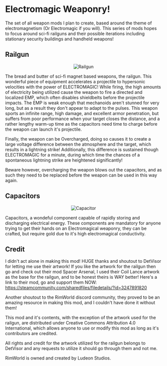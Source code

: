 # Electromagic Weaponry!
The set of all weapon mods I plan to create, based around the theme of electromagnetism (Or Electromagic if you will). This series of mods hopes to focus around sci-fi railguns and their possible iterations including stationary security buildings and handheld weapons!
## Railgun

<p align="center">
  <img src="https://github.com/Negitive545/Electromagic-Weaponry---Railgun/assets/53758767/9e738cc3-cb47-438c-a126-6cad4ffe6ab2", alt="Railgun">
</p>


The bread and butter of sci-fi magnet based weapons, the railgun. This wonderful piece of equipment accelerates a projectile to hypersonic velocities with the power of ELECTROMAGIC! While firing, the high amounts of electricity being utilized cause the weapon to fire a directed and localized EMP, which often disables shieldbelts before the projectile impacts. The EMP is weak enough that mechanoids aren't stunned for very long, but as a result they don't appear to adapt to the pulses.
This weapon sports an infinite range, high damage, and excellent armor penetration, but suffers from poor performance when your target closes the distance, and a rather lengthy warm-up time as the capacitors need time to charge before the weapon can launch it's projectile.

Finally, the weapon can be Overcharged, doing so causes it to create a large voltage difference between the atmosphere and the target, which results in a lightning strike! Additionally, this difference is sustained though ELECTROMAGIC for a minute, during which time the chances of a spontaneous lightning strike are heightened significantly!

Beware however, overcharging the weapon blows out the capacitors, and as such they need to be replaced before the weapon can be used in this way again.
## Capacitors

<p align="center">
  <img src="https://github.com/Negitive545/Electromagic-Weaponry---Railgun/assets/53758767/590637de-c491-4897-9923-d752f43c1a77", alt="Capacitor">
</p>


Capacitors, a wondeful component capable of rapidly storing and discharging electrical energy. These components are mandatory for anyone trying to get their hands on an Electromagical weaponry, they can be crafted, but require gold due to it's high electromagical conductivity.
## Credit
I didn't act alone in making this mod! HUGE thanks and shoutout to DetVisor for letting me use their artwork! If you like the artwork for the railgun then go and check out their mod Spacer Arsenal, I used their Coil Lance artwork as the base for the railgun, and to be honest theirs is WAY better! Here's a link to their mod, go and support them NOW: https://steamcommunity.com/sharedfiles/filedetails/?id=3247891820

Another shoutout to the RimWorld discord community, they proved to be an amazing resource in making this mod, and I couldn't have done it without them!

This mod and it's contents, with the exception of the artwork used for the railgun, are distributed under Creative Commons Attribution 4.0 International, which allows anyone to use or modify this mod as long as it's contributors are credited.

All rights and credit for the artwork utilized for the railgun belongs to DetVisor and any requests to utilize it should go through them and not me.

RimWorld is owned and created by Ludeon Studios.
